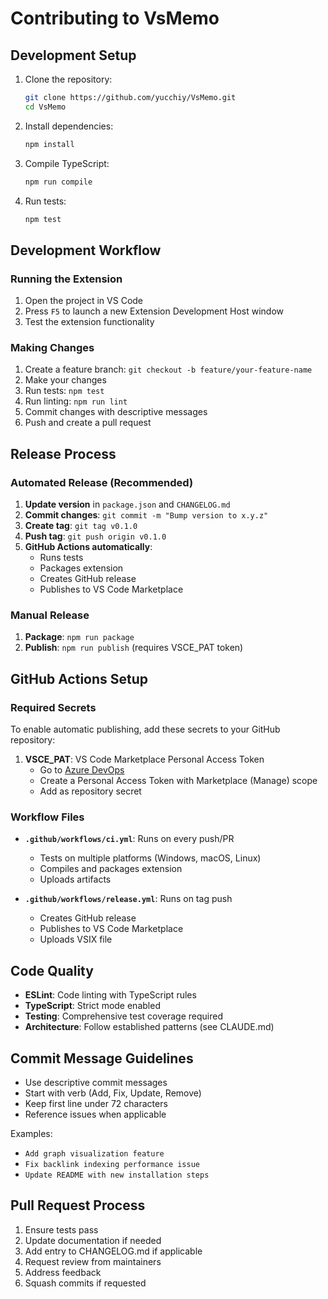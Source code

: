 # Contributing to VsMemo

## Development Setup

1. Clone the repository:
   ```bash
   git clone https://github.com/yucchiy/VsMemo.git
   cd VsMemo
   ```

2. Install dependencies:
   ```bash
   npm install
   ```

3. Compile TypeScript:
   ```bash
   npm run compile
   ```

4. Run tests:
   ```bash
   npm test
   ```

## Development Workflow

### Running the Extension
1. Open the project in VS Code
2. Press `F5` to launch a new Extension Development Host window
3. Test the extension functionality

### Making Changes
1. Create a feature branch: `git checkout -b feature/your-feature-name`
2. Make your changes
3. Run tests: `npm test`
4. Run linting: `npm run lint`
5. Commit changes with descriptive messages
6. Push and create a pull request

## Release Process

### Automated Release (Recommended)

1. **Update version** in `package.json` and `CHANGELOG.md`
2. **Commit changes**: `git commit -m "Bump version to x.y.z"`
3. **Create tag**: `git tag v0.1.0`
4. **Push tag**: `git push origin v0.1.0`
5. **GitHub Actions automatically**:
   - Runs tests
   - Packages extension
   - Creates GitHub release
   - Publishes to VS Code Marketplace

### Manual Release

1. **Package**: `npm run package`
2. **Publish**: `npm run publish` (requires VSCE_PAT token)

## GitHub Actions Setup

### Required Secrets

To enable automatic publishing, add these secrets to your GitHub repository:

1. **VSCE_PAT**: VS Code Marketplace Personal Access Token
   - Go to [Azure DevOps](https://dev.azure.com/)
   - Create a Personal Access Token with Marketplace (Manage) scope
   - Add as repository secret

### Workflow Files

- **`.github/workflows/ci.yml`**: Runs on every push/PR
  - Tests on multiple platforms (Windows, macOS, Linux)
  - Compiles and packages extension
  - Uploads artifacts

- **`.github/workflows/release.yml`**: Runs on tag push
  - Creates GitHub release
  - Publishes to VS Code Marketplace
  - Uploads VSIX file

## Code Quality

- **ESLint**: Code linting with TypeScript rules
- **TypeScript**: Strict mode enabled
- **Testing**: Comprehensive test coverage required
- **Architecture**: Follow established patterns (see CLAUDE.md)

## Commit Message Guidelines

- Use descriptive commit messages
- Start with verb (Add, Fix, Update, Remove)
- Keep first line under 72 characters
- Reference issues when applicable

Examples:
- `Add graph visualization feature`
- `Fix backlink indexing performance issue`
- `Update README with new installation steps`

## Pull Request Process

1. Ensure tests pass
2. Update documentation if needed
3. Add entry to CHANGELOG.md if applicable
4. Request review from maintainers
5. Address feedback
6. Squash commits if requested
